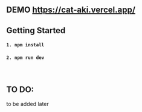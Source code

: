 ## DEMO https://cat-aki.vercel.app/


## Getting Started
#### `1. npm install`
#### `2. npm run dev`

<br>

## TO DO:

to be added later 
